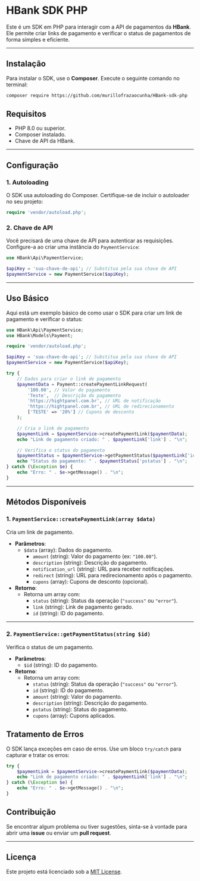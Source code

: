 # HBank SDK PHP

Este é um SDK em PHP para interagir com a API de pagamentos da **HBank**. Ele permite criar links de pagamento e verificar o status de pagamentos de forma simples e eficiente.

---

## Instalação

Para instalar o SDK, use o **Composer**. Execute o seguinte comando no terminal:

```bash
composer require https://github.com/murillofrazaocunha/HBank-sdk-php
```

## Requisitos

- PHP 8.0 ou superior.
- Composer instalado.
- Chave de API da HBank.

---

## Configuração

### 1. **Autoloading**
O SDK usa autoloading do Composer. Certifique-se de incluir o autoloader no seu projeto:

```php
require 'vendor/autoload.php';
```

### 2. **Chave de API**
Você precisará de uma chave de API para autenticar as requisições. Configure-a ao criar uma instância do `PaymentService`:

```php
use HBank\Api\PaymentService;

$apiKey = 'sua-chave-de-api'; // Substitua pela sua chave de API
$paymentService = new PaymentService($apiKey);
```

---

## Uso Básico

Aqui está um exemplo básico de como usar o SDK para criar um link de pagamento e verificar o status:

```php
use HBank\Api\PaymentService;
use HBank\Models\Payment;

require 'vendor/autoload.php';

$apiKey = 'sua-chave-de-api'; // Substitua pela sua chave de API
$paymentService = new PaymentService($apiKey);

try {
    // Dados para criar o link de pagamento
    $paymentData = Payment::createPaymentLinkRequest(
        '100.00', // Valor do pagamento
        'Teste',  // Descrição do pagamento
        'https://hightpanel.com.br', // URL de notificação
        'https://hightpanel.com.br', // URL de redirecionamento
        ['TESTE' => '20%'] // Cupons de desconto
    );

    // Cria o link de pagamento
    $paymentLink = $paymentService->createPaymentLink($paymentData);
    echo "Link de pagamento criado: " . $paymentLink['link'] . "\n";

    // Verifica o status do pagamento
    $paymentStatus = $paymentService->getPaymentStatus($paymentLink['id']);
    echo "Status do pagamento: " . $paymentStatus['pstatus'] . "\n";
} catch (\Exception $e) {
    echo "Erro: " . $e->getMessage() . "\n";
}
```

---

## Métodos Disponíveis

### 1. **`PaymentService::createPaymentLink(array $data)`**
Cria um link de pagamento.

- **Parâmetros**:
    - `$data` (array): Dados do pagamento.
        - `amount` (string): Valor do pagamento (ex: `"100.00"`).
        - `description` (string): Descrição do pagamento.
        - `notification_url` (string): URL para receber notificações.
        - `redirect` (string): URL para redirecionamento após o pagamento.
        - `cupons` (array): Cupons de desconto (opcional).
- **Retorno**:
    - Retorna um array com:
        - `status` (string): Status da operação (`"success"` ou `"error"`).
        - `link` (string): Link de pagamento gerado.
        - `id` (string): ID do pagamento.

---

### 2. **`PaymentService::getPaymentStatus(string $id)`**
Verifica o status de um pagamento.

- **Parâmetros**:
    - `$id` (string): ID do pagamento.
- **Retorno**:
    - Retorna um array com:
        - `status` (string): Status da operação (`"success"` ou `"error"`).
        - `id` (string): ID do pagamento.
        - `amount` (string): Valor do pagamento.
        - `description` (string): Descrição do pagamento.
        - `pstatus` (string): Status do pagamento.
        - `cupons` (array): Cupons aplicados.


## Tratamento de Erros

O SDK lança exceções em caso de erros. Use um bloco `try/catch` para capturar e tratar os erros:

```php
try {
    $paymentLink = $paymentService->createPaymentLink($paymentData);
    echo "Link de pagamento criado: " . $paymentLink['link'] . "\n";
} catch (\Exception $e) {
    echo "Erro: " . $e->getMessage() . "\n";
}
```


## Contribuição

Se encontrar algum problema ou tiver sugestões, sinta-se à vontade para abrir uma **issue** ou enviar um **pull request**.

---

## Licença

Este projeto está licenciado sob a [MIT License](LICENSE).